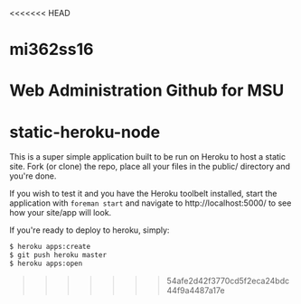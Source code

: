 <<<<<<< HEAD
# mi362ss16
Web Administration Github for MSU
=======
static-heroku-node
==================

This is a super simple application built to be run on
Heroku to host a static site. Fork (or clone) the repo,
place all your files in the public/ directory and you're done.

If you wish to test it and you have the Heroku toolbelt installed,
start the application with `foreman start` and navigate to
http://localhost:5000/ to see how your site/app will look.

If you're ready to deploy to heroku, simply:

```bash
$ heroku apps:create
$ git push heroku master
$ heroku apps:open
```
>>>>>>> 54afe2d42f3770cd5f2eca24bdc44f9a4487a17e
